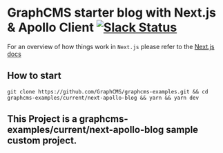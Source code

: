 # GraphCMS starter blog with Next.js & Apollo Client [![Slack Status](https://slack.graphcms.com/badge.svg)](https://slack.graphcms.com)

For an overview of how things work in `Next.js` please refer to the [Next.js docs](https://github.com/zeit/next.js/#how-to-use)

## How to start
```
git clone https://github.com/GraphCMS/graphcms-examples.git && cd graphcms-examples/current/next-apollo-blog && yarn && yarn dev
```

## This Project is a graphcms-examples/current/next-apollo-blog sample custom project.
